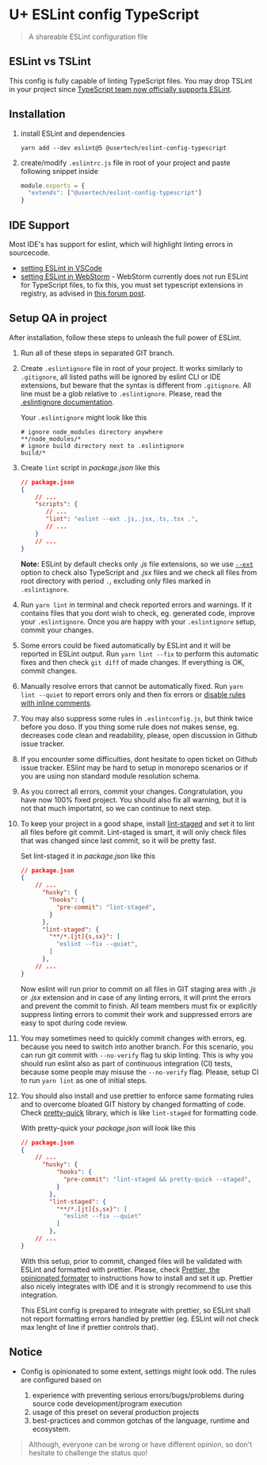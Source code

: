 # U+ ESLint config TypeScript
> A shareable ESLint configuration file

## ESLint vs TSLint

This config is fully capable of linting TypeScript files. You may drop TSLint in your project since [TypeScript team now officially supports ESLint](https://eslint.org/blog/2019/01/future-typescript-eslint).

## Installation

1.  install ESLint and dependencies

    `yarn add --dev eslint@5 @usertech/eslint-config-typescript`

1.  create/modify `.eslintrc.js` file in root of your project and paste following snippet inside

    ```js
    module.exports = {
      "extends": ["@usertech/eslint-config-typescript"]
    }
    ```
    
    
## IDE Support

Most IDE's has support for eslint, which will highlight linting errors in sourcecode.

* [setting ESLint in VSCode](https://marketplace.visualstudio.com/items?itemName=dbaeumer.vscode-eslint)
* [setting ESLint in WebStorm](https://www.jetbrains.com/help/webstorm/eslint.html) - WebStorm currently does not run ESLint for TypeScript files, to fix this, you must set typescript extensions in registry, as advised in [this forum post](https://intellij-support.jetbrains.com/hc/en-us/community/posts/115000225170-ESLint-and-ts-Typescript-files?page=1#community_comment_360000332879).

## Setup QA in project

After installation, follow these steps to unleash the full power of ESLint.

1. Run all of these steps in separated GIT branch.

1. Create `.eslintignore` file in root of your project. It works similarly to `.gitignore`, all listed paths will be ignored by eslint CLI or IDE extensions, but beware that the syntax is different from `.gitignore`. All line must be a glob relative to `.eslintignore`. Please, read the [.eslintignore documentation](https://eslint.org/docs/user-guide/configuring#eslintignore).

    Your `.eslintignore` might look like this
    ```
    # ignore node_modules directory anywhere
    **/node_modules/*
    # ignore build directory next to .eslintignore
    build/*
    ```

1. Create `lint` script in _package.json_ like this
    ```json
    // package.json
    {
        // ...
        "scripts": {
           // ...
           "lint": "eslint --ext .js,.jsx,.ts,.tsx .",
           // ... 
        }
        // ...
    }
    ```
    **Note:** ESLint by default checks only _.js_ file extensions, so we use [`--ext`](https://eslint.org/docs/user-guide/command-line-interface#--ext) option to check also TypeScript and _.jsx_ files and we check all files from root directory with period `.`, excluding only files marked in `.eslintignore`.
    
1. Run `yarn lint` in terminal and check reported errors and warnings. If it contains files that you dont wish to check, eg. generated code, improve your `.eslintignore`. Once you are happy with your `.eslintignore` setup, commit your changes.

1. Some errors could be fixed automatically by ESLint and it will be reported in ESLint output. Run `yarn lint --fix` to perform this automatic fixes and then check `git diff` of made changes. If everything is OK, commit changes.

1. Manually resolve errors that cannot be automatically fixed. Run `yarn lint --quiet` to report errors only and then fix errors or [disable rules with inline comments](https://eslint.org/docs/user-guide/configuring#disabling-rules-with-inline-comments).

1. You may also suppress some rules in `.eslintconfig.js`, but think twice before you doso. If you thing some rule does not makes sense, eg. decreases code clean and readability, please, open discussion in Github issue tracker.

1. If you encounter some difficulties, dont hesitate to open ticket on Github issue tracker. ESlint may be hard to setup in monorepo scenarios or if you are using non standard module resolution schema.

1. As you correct all errors, commit your changes. Congratulation, you have now 100% fixed project. You should also fix all warning, but it is not that much importatnt, so we can continue to next step.

1. To keep your project in a good shape, install [lint-staged](https://github.com/okonet/lint-staged) and set it to lint all files before git commit. Lint-staged is smart, it will only check files that was changed since last commit, so it will be pretty fast.

    Set lint-staged it in _package.json_ like this
    ```json
    // package.json
    {
        // ...
          "husky": {
            "hooks": {
              "pre-commit": "lint-staged",
            }
          },
          "lint-staged": {
            "**/*.[jt]{s,sx}": [
              "eslint --fix --quiet",
            ]
          },
        // ...
    }
    ``` 
    
    Now eslint will run prior to commit on all files in GIT staging area with _.js_ or _.jsx_ extension and in case of any linting errors, it will print the errors and prevent the commit to finish. All team members must fix or explicitly suppress linting errors to commit their work and suppressed errors are easy to spot during code review.
    
1. You may sometimes need to quickly commit changes with errors, eg. because you need to switch into another branch. For this scenario, you can run git commit with `--no-verify` flag tu skip linting. This is why you should run eslint also as part of continuous integration (CI) tests, because some people may misuse the `--no-verify` flag. Please, setup CI to run `yarn lint` as one of initial steps.
    
1. You should also install and use prettier to enforce same formating rules and to overcome bloated GIT history by changed formatting of code. Check [pretty-quick](https://github.com/azz/pretty-quick) library, which is like `lint-staged` for formatting code.

    With pretty-quick your _package.json_ will look like this
    
    ```json
    // package.json
    {
        // ...
          "husky": {
              "hooks": {
                "pre-commit": "lint-staged && pretty-quick --staged",
              }
            },
            "lint-staged": {
              "**/*.[jt]{s,sx}": [
                "eslint --fix --quiet"
              ]
            },
        // ...
    }
    ```
    
    With this setup, prior to commit, changed files will be validated with ESLint and formatted with prettier. Please, check [Prettier, the opinionated formater](https://prettier.io) to instructions how to install and set it up. Prettier also nicely integrates with IDE and it is strongly recommend to use this integration.
    
    This ESLint config is prepared to integrate with prettier, so ESLint shall not report formatting errors handled by prettier (eg. ESLint will not check max lenght of line if prettier controls that).

## Notice

* Config is opinionated to some extent, settings might look odd. The rules are configured based on

  1.  experience with preventing serious errors/bugs/problems during source code development/program execution
  2.  usage of this preset on several production projects
  3.  best-practices and common gotchas of the language, runtime and ecosystem.

> Although, everyone can be wrong or have different opinion, so don't hesitate to challenge the status quo!
